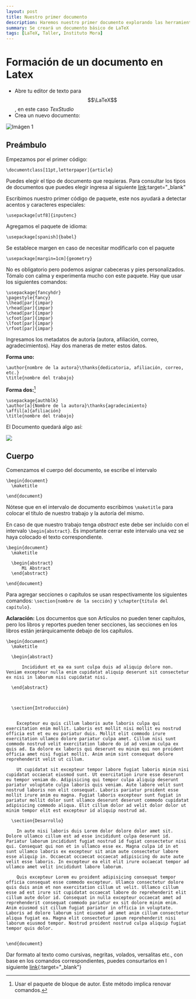 ```yaml
---
layout: post
title: Nuestro primer documento
description: Haremos nuestro primer documento explorando las herramientas básicas de LaTeX que podemos utilizar
summary: Se creará un documento básico de LaTeX
tags: [LaTeX, Taller, Instituto Mora]
---
```


# Formación de un documento en Latex

* Abre tu editor de texto para $$\LaTeX$$, en este caso *TexStudio*
* Crea un nuevo documento:

![Imágen 1](https://i.imgur.com/F0L6JER.png)

## Preámbulo

Empezamos por el primer código:

```
\documentclass[11pt,letterpaper]{article}
```

Puedes elegir el tipo de documento que requieras. Para consultar los tipos de documentos que puedes elegir ingresa al siguiente [link](#):target="\_blank"

Escribimos nuestro primer código de paquete, este nos ayudará a detectar acentos y caracteres especiales:

```
\usepackage[utf8]{inputenc}
```

Agregamos el paquete de idioma:

```
\usepackage[spanish]{babel}
```

Se establece margen en caso de necesitar modificarlo con el paquete

```
\usepackage[margin=1cm]{geometry}
```

No es obligatorio pero podemos asignar cabeceras y pies personalizados. Tómalo con calma y experimenta mucho con este paquete. Hay que usar los siguientes comandos:

```
\usepackage{fancyhdr}
\pagestyle{fancy}
\lhead[par]{impar}
\rhead[par]{impar}
\chead[par]{impar}
\cfoot[par]{impar}
\lfoot[par]{impar}
\rfoot[par]{impar}
```

Ingresamos los metadatos de autoría (autora, afiliación, correo, agradecimientos). Hay dos maneras de meter estos datos.

**Forma uno:**

```
\author{nombre de la autora}\thanks{dedicatoria, afiliación, correo, etc.}
\title{nombre del trabajo}
```

**Forma dos:**[^1]
```
\usepackage{authblk}
\author[a]{Nombre de la autora}\thanks{agradecimiento}
\affil[a]{afiliación}
\title{nombre del trabajo}
```

El Documento quedará algo así:

![](https://i.imgur.com/zhzTrZi.png)


## Cuerpo

Comenzamos el cuerpo del documento, se escribe el intervalo

```
\begin{document}
  \maketitle

\end{document}
```

Nótese que en el intervalo de documento escribimos `\maketitle` para colocar el título de nuestro trabajo y la autoría del mismo.

En caso de que nuestro trabajo tenga *abstract* este debe ser incluido con el intervalo `\begin{abstract}`. Es importante cerrar este intervalo una vez se haya colocado el texto correspondiente.

```
\begin{document}
  \maketitle

  \begin{abstract}
      Mi Abstract
  \end{abstract}

\end{document}
```

Para agregar secciones o capítulos se usan respectivamente los siguientes comandos: `\section{nombre de la sección}` y `\chapter{título del capítulo}`.

**Aclaración:** Los documentos que son Artículos no pueden tener capítulos, pero los libros y reportes pueden tener secciones, las secciones en los libros están jerárquicamente debajo de los capítulos.

```
\begin{document}
  \maketitle

  \begin{abstract}

      Incididunt et ea ea sunt culpa duis ad aliquip dolore non. Veniam excepteur nulla enim cupidatat aliquip deserunt sit consectetur ex nisi in laborum nisi cupidatat nisi.

  \end{abstract}



  \section{Introducción}


    Excepteur eu quis cillum laboris aute laboris culpa qui exercitation enim mollit. Laboris est mollit nisi mollit eu nostrud officia est et eu eu pariatur duis. Mollit elit commodo irure exercitation ullamco dolore pariatur culpa amet. Cillum nisi sunt commodo nostrud velit exercitation labore do id ad veniam culpa ex quis ad. Ea dolore ex laboris qui deserunt eu minim qui non proident officia amet nisi fugiat mollit. Anim anim sint consequat dolore reprehenderit velit ut cillum.

    Ut cupidatat sit excepteur tempor labore fugiat laboris minim nisi cupidatat occaecat eiusmod sunt. Ut exercitation irure esse deserunt eu tempor veniam do. Adipisicing qui tempor culpa aliquip deserunt pariatur voluptate culpa laboris quis veniam. Aute labore velit sunt nostrud laboris non elit consequat. Laboris pariatur proident esse mollit irure anim eu magna. Fugiat laboris excepteur sunt fugiat in pariatur mollit dolor sunt ullamco deserunt deserunt commodo cupidatat adipisicing commodo aliqua. Elit cillum dolor ad velit dolor dolor ut minim tempor elit est excepteur id aliquip nostrud ad.

  \section{Desarrollo}

    In aute nisi laboris duis Lorem dolor dolore dolor amet sit. Dolore ullamco cillum est ad esse incididunt culpa deserunt id. Pariatur laborum incididunt fugiat nostrud id fugiat consectetur nisi qui. Consequat qui non et in ullamco esse ex. Magna culpa id in et sunt ullamco laboris ex excepteur sit anim aute consectetur labore esse aliquip in. Occaecat occaecat occaecat adipisicing do aute aute velit esse laboris. In excepteur ea elit elit irure occaecat tempor ad ullamco amet velit incididunt labore laborum.

    Quis excepteur Lorem eu proident adipisicing consequat tempor officia consequat esse commodo excepteur. Ullamco consectetur dolore quis duis anim et non exercitation cillum ut velit. Ullamco cillum esse ad est irure sit cupidatat occaecat labore do reprehenderit elit cillum aute dolor id. Consequat in nulla excepteur occaecat amet ad reprehenderit consequat commodo pariatur ex sit dolore minim enim. Anim eiusmod sit cillum fugiat pariatur in officia in voluptate. Laboris ad dolore laborum sint eiusmod ad amet anim cillum consectetur aliqua fugiat ea. Magna elit consectetur ipsum reprehenderit nisi laborum eiusmod tempor. Nostrud proident nostrud culpa aliquip fugiat tempor quis dolor.


\end{document}
```


Dar formato al texto como cursivas, negritas, volados, versalitas etc., con base en los comandos correspondientes, puedes consurtarlos en l siguiente [link](#){:target="\_blank"}


  [^1]: Usar el paquete de bloque de autor. Este método implica renovar comandos.
